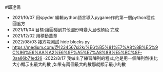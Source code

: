 #邱達儒

- 2021/10/07 用spyder 編輯python語言導入pygame作的第一個python程式  圓追方
- 2021/11/04 目標:讓圓碰到其他圖形時變大且改顏色    完成
- 2021/12/02 用移動蓋章
- 2022/08/03 接方塊測試 hide blocks.py
- https://medium.com/@1234567si2k/%E6%B5%81%E7%A8%8B%E5%9C%96%E6%AA%A2%E6%9F%A5%E7%A8%8B%E5%BC%8F-3aa86b71ed26
-2022/8/17 我做出了練習陣列的程式,他是用一個陣列然後比大小顯示出最大的數 ,如果有兩個最大的數那就顯示最小的數
